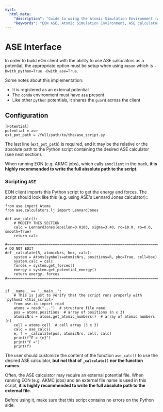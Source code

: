 ```yaml
---
myst:
  html_meta:
    "description": "Guide to using the Atomic Simulation Environment (ASE) interface in EON, allowing the use of any ASE calculator as a potential."
    "keywords": "EON ASE, Atomic Simulation Environment, ASE calculator, Python potential"
---
```


# ASE Interface

In order to build eOn client with the ability to use ASE calculators as a
potential, the appropriate option must be setup when using `meson` which is
`-Dwith_python=True -Dwith_ase=True`.

Some notes about this implementation:

- It is registered as an external potential
- The `conda` environment must have `ase` present
- Like other `python` potentials, it shares the `guard` across the client

## Configuration

```{code-block} ini
[Potential]
potential = ase
ext_pot_path = /full/path/to/the/ase_script.py
```

The last line (`ext_pot_path`) is required, and it may be the relative or the
absolute path to the Python script containing the desired ASE calculator (see
next section).

When running EON (e.g. AKMC jobs), which calls `eonclient` in the back, **it is
highly recommended to write the full absolute path to the script**.

### Scripting `ASE`

EON client imports this Python script to get the energy and forces.
The script should look like this (e.g. using ASE's Lennard Jones calculator)::

```{code-block} python
from ase import Atoms
from ase.calculators.lj import LennardJones

def ase_calc():
    # MODIFY THIS SECTION
    calc = LennardJones(epsilon=0.0103, sigma=3.40, rc=10.0, ro=0.0, smooth=True)
    return calc

#=======================================================================
# DO NOT EDIT
def _calculate(R, atomicNrs, box, calc):
    system = Atoms(symbols=atomicNrs, positions=R, pbc=True, cell=box)
    system.calc = calc
    forces = system.get_forces()
    energy = system.get_potential_energy()
    return energy, forces
#=======================================================================


if __name__ == '__main__':
    # This is just to verify that the script runs properly with `python3 <this_script>`
    from ase.io import read
    atoms = read("...")  # structure file name
    pos = atoms.positions  # array of positions (n x 3)
    atomicNrs = atoms.get_atomic_numbers()  # array of atomic numbers (n)
    cell = atoms.cell  # cell array (3 x 3)
    calc = ase_calc()
    e, f = _calculate(pos, atomicNrs, cell, calc)
    print(f"E = {e}")
    print("F =")
    print(f)
```

The user should customize the content of the function `ase_calc()` to use the
desired ASE calculator, **but not that of `_calculate()` nor the function
names**.

Often, the ASE calculator may require an external potential file. When running
EON (e.g. AKMC jobs) and an external file name is used in this script, **it is
highly recommended to write the full absolute path to the external file**.

Before using it, make sure that this script contains no errors on the Python
side.
